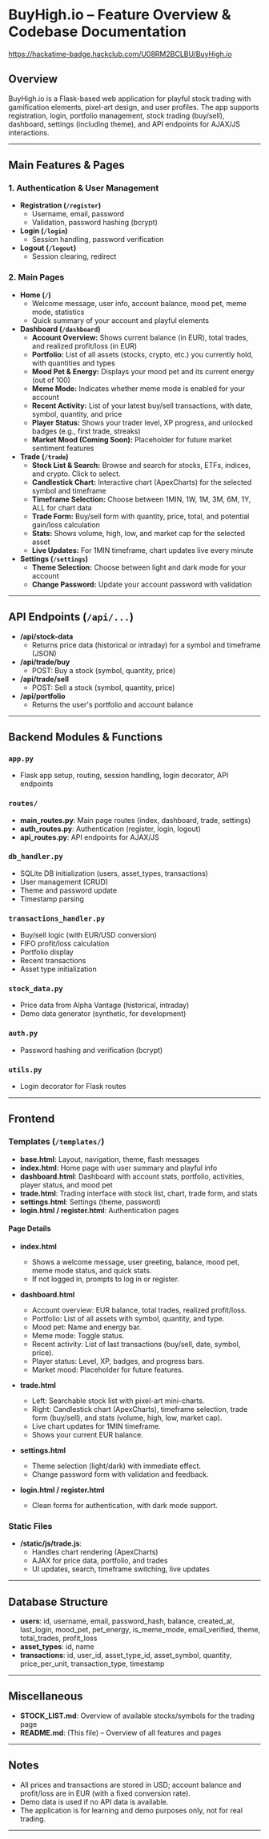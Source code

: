 # BuyHigh.io – Feature Overview & Codebase Documentation

https://hackatime-badge.hackclub.com/U08RM2BCLBU/BuyHigh.io

## Overview

BuyHigh.io is a Flask-based web application for playful stock trading with gamification elements, pixel-art design, and user profiles. The app supports registration, login, portfolio management, stock trading (buy/sell), dashboard, settings (including theme), and API endpoints for AJAX/JS interactions.

---

## Main Features & Pages

### 1. Authentication & User Management

- **Registration (`/register`)**
  - Username, email, password
  - Validation, password hashing (bcrypt)
- **Login (`/login`)**
  - Session handling, password verification
- **Logout (`/logout`)**
  - Session clearing, redirect

### 2. Main Pages

- **Home (`/`)**
  - Welcome message, user info, account balance, mood pet, meme mode, statistics
  - Quick summary of your account and playful elements
- **Dashboard (`/dashboard`)**
  - **Account Overview:** Shows current balance (in EUR), total trades, and realized profit/loss (in EUR)
  - **Portfolio:** List of all assets (stocks, crypto, etc.) you currently hold, with quantities and types
  - **Mood Pet & Energy:** Displays your mood pet and its current energy (out of 100)
  - **Meme Mode:** Indicates whether meme mode is enabled for your account
  - **Recent Activity:** List of your latest buy/sell transactions, with date, symbol, quantity, and price
  - **Player Status:** Shows your trader level, XP progress, and unlocked badges (e.g., first trade, streaks)
  - **Market Mood (Coming Soon):** Placeholder for future market sentiment features
- **Trade (`/trade`)**
  - **Stock List & Search:** Browse and search for stocks, ETFs, indices, and crypto. Click to select.
  - **Candlestick Chart:** Interactive chart (ApexCharts) for the selected symbol and timeframe
  - **Timeframe Selection:** Choose between 1MIN, 1W, 1M, 3M, 6M, 1Y, ALL for chart data
  - **Trade Form:** Buy/sell form with quantity, price, total, and potential gain/loss calculation
  - **Stats:** Shows volume, high, low, and market cap for the selected asset
  - **Live Updates:** For 1MIN timeframe, chart updates live every minute
- **Settings (`/settings`)**
  - **Theme Selection:** Choose between light and dark mode for your account
  - **Change Password:** Update your account password with validation

---

## API Endpoints (`/api/...`)

- **/api/stock-data**
  - Returns price data (historical or intraday) for a symbol and timeframe (JSON)
- **/api/trade/buy**
  - POST: Buy a stock (symbol, quantity, price)
- **/api/trade/sell**
  - POST: Sell a stock (symbol, quantity, price)
- **/api/portfolio**
  - Returns the user's portfolio and account balance

---

## Backend Modules & Functions

### `app.py`
- Flask app setup, routing, session handling, login decorator, API endpoints

### `routes/`
- **main_routes.py**: Main page routes (index, dashboard, trade, settings)
- **auth_routes.py**: Authentication (register, login, logout)
- **api_routes.py**: API endpoints for AJAX/JS

### `db_handler.py`
- SQLite DB initialization (users, asset_types, transactions)
- User management (CRUD)
- Theme and password update
- Timestamp parsing

### `transactions_handler.py`
- Buy/sell logic (with EUR/USD conversion)
- FIFO profit/loss calculation
- Portfolio display
- Recent transactions
- Asset type initialization

### `stock_data.py`
- Price data from Alpha Vantage (historical, intraday)
- Demo data generator (synthetic, for development)

### `auth.py`
- Password hashing and verification (bcrypt)

### `utils.py`
- Login decorator for Flask routes

---

## Frontend

### Templates (`/templates/`)

- **base.html**: Layout, navigation, theme, flash messages
- **index.html**: Home page with user summary and playful info
- **dashboard.html**: Dashboard with account stats, portfolio, activities, player status, and mood pet
- **trade.html**: Trading interface with stock list, chart, trade form, and stats
- **settings.html**: Settings (theme, password)
- **login.html / register.html**: Authentication pages

#### Page Details

- **index.html**
  - Shows a welcome message, user greeting, balance, mood pet, meme mode status, and quick stats.
  - If not logged in, prompts to log in or register.

- **dashboard.html**
  - Account overview: EUR balance, total trades, realized profit/loss.
  - Portfolio: List of all assets with symbol, quantity, and type.
  - Mood pet: Name and energy bar.
  - Meme mode: Toggle status.
  - Recent activity: List of last transactions (buy/sell, date, symbol, price).
  - Player status: Level, XP, badges, and progress bars.
  - Market mood: Placeholder for future features.

- **trade.html**
  - Left: Searchable stock list with pixel-art mini-charts.
  - Right: Candlestick chart (ApexCharts), timeframe selection, trade form (buy/sell), and stats (volume, high, low, market cap).
  - Live chart updates for 1MIN timeframe.
  - Shows your current EUR balance.

- **settings.html**
  - Theme selection (light/dark) with immediate effect.
  - Change password form with validation and feedback.

- **login.html / register.html**
  - Clean forms for authentication, with dark mode support.

### Static Files

- **/static/js/trade.js**: 
  - Handles chart rendering (ApexCharts)
  - AJAX for price data, portfolio, and trades
  - UI updates, search, timeframe switching, live updates

---

## Database Structure

- **users**: id, username, email, password_hash, balance, created_at, last_login, mood_pet, pet_energy, is_meme_mode, email_verified, theme, total_trades, profit_loss
- **asset_types**: id, name
- **transactions**: id, user_id, asset_type_id, asset_symbol, quantity, price_per_unit, transaction_type, timestamp

---

## Miscellaneous

- **STOCK_LIST.md**: Overview of available stocks/symbols for the trading page
- **README.md**: (This file) – Overview of all features and pages

---

## Notes

- All prices and transactions are stored in USD; account balance and profit/loss are in EUR (with a fixed conversion rate).
- Demo data is used if no API data is available.
- The application is for learning and demo purposes only, not for real trading.

---
